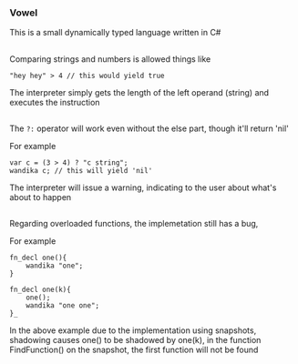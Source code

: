 ### Vowel
This is a small dynamically typed language written in C#

##
Comparing strings and numbers is allowed
things like 

	"hey hey" > 4 // this would yield true

The interpreter simply gets the length of the left operand (string) and executes the 
instruction
	
##
The `?:` operator will work even without the else part, though it'll return 'nil' 

For example
	
	var c = (3 > 4) ? "c string"; 
	wandika c; // this will yield 'nil'

The interpreter will issue a warning, indicating to the user about what's about to happen

##
Regarding overloaded functions, the implemetation still has a bug, 

For example
	
	fn_decl one(){
		wandika "one";
	}

	fn_decl one(k){
		one();
		wandika "one one";
	}_

In the above example due to the implementation using snapshots, shadowing causes one() to be shadowed by one(k),
in the function FindFunction() on the snapshot, the first function will not be found